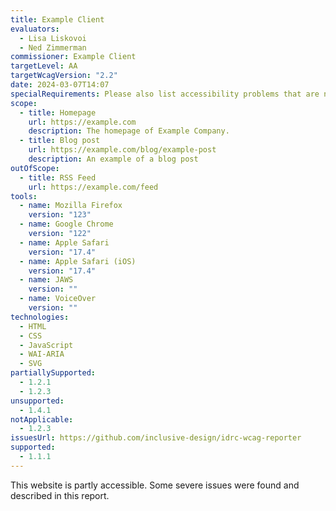 ```yaml
---
title: Example Client
evaluators:
  - Lisa Liskovoi
  - Ned Zimmerman
commissioner: Example Client
targetLevel: AA
targetWcagVersion: "2.2"
date: 2024-03-07T14:07
specialRequirements: Please also list accessibility problems that are not conformance failures.
scope:
  - title: Homepage
    url: https://example.com
    description: The homepage of Example Company.
  - title: Blog post
    url: https://example.com/blog/example-post
    description: An example of a blog post
outOfScope:
  - title: RSS Feed
    url: https://example.com/feed
tools:
  - name: Mozilla Firefox
    version: "123"
  - name: Google Chrome
    version: "122"
  - name: Apple Safari
    version: "17.4"
  - name: Apple Safari (iOS)
    version: "17.4"
  - name: JAWS
    version: ""
  - name: VoiceOver
    version: ""
technologies:
  - HTML
  - CSS
  - JavaScript
  - WAI-ARIA
  - SVG
partiallySupported:
  - 1.2.1
  - 1.2.3
unsupported:
  - 1.4.1
notApplicable:
  - 1.2.3
issuesUrl: https://github.com/inclusive-design/idrc-wcag-reporter
supported:
  - 1.1.1
---
```

This website is partly accessible. Some severe issues were found and described in this report.
